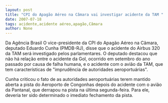 ```yaml
---
layout: post
title: "CPI do Apagão Aéreo na Câmara vai investigar acidente da TAM "
date: 2007-07-18
tags: acidente,acidente aéreo,apagão,Câmara
author: None
---
```

Da Ag&ecirc;ncia Brasil
O vice-presidente da CPI do Apag&atilde;o A&eacute;reo na C&acirc;mara, deputado Eduardo Cunha (PMDB-RJ), disse que o acidente do Airbus 320 da TAM ser&aacute; investigado pelos parlamentares. 
O&nbsp;deputado destacou que n&atilde;o h&aacute; rela&ccedil;&atilde;o entre o acidente da Gol, ocorrido em setembro do ano passado por causa de falha humana, e o acidente com o avi&atilde;o da TAM, que tem caracter&iacute;sticas de &quot;imprud&ecirc;ncia de autoridades aeroportu&aacute;rias&quot;. 

Cunha criticou o fato de as autoridades aeroportu&aacute;rias terem mantido aberta a pista do Aeroporto de Congonhas depois do acidente com o avi&atilde;o da Pantanal, que derrapou na pista na &uacute;ltima segunda-feira. Para ele, deveria ter sido determinado o imediato fechamento da pista. 